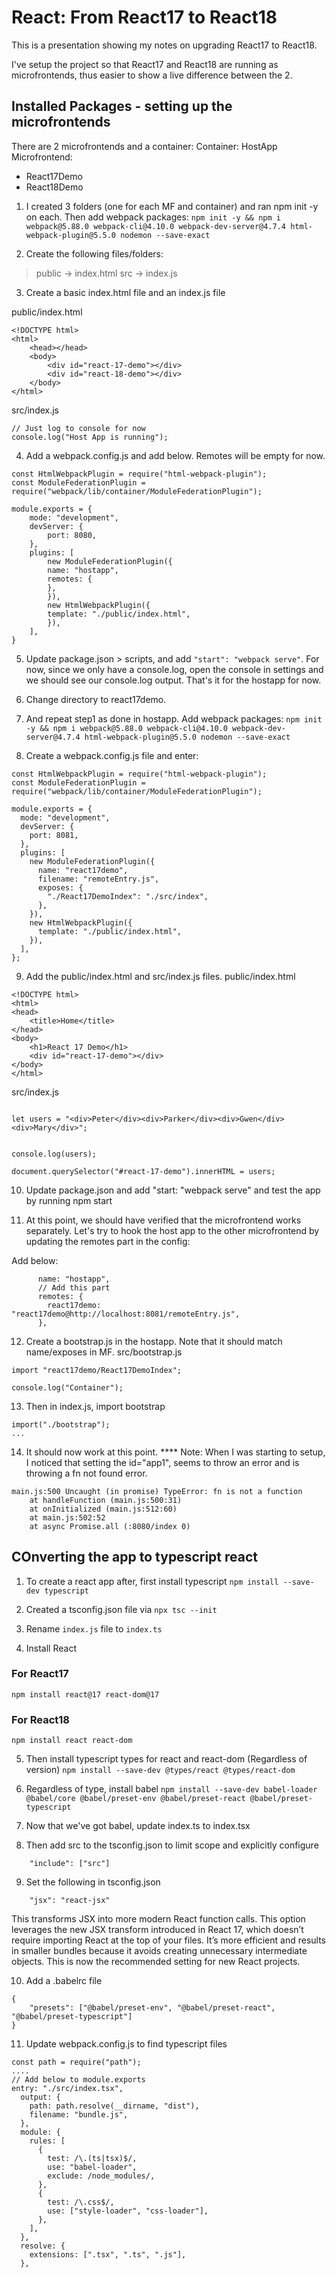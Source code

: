 # React: From React17 to React18

This is a presentation showing my notes on upgrading React17 to React18.

I've setup the project so that React17 and React18 are running as microfrontends, thus
easier to show a live difference between the 2.


## Installed Packages - setting up the microfrontends
There are 2 microfrontends and a container:
Container: HostApp
Microfrontend: 
- React17Demo
- React18Demo

1. I created 3 folders (one for each MF and container) and ran npm init -y on each.
Then add webpack packages:
`npm init -y && npm i webpack@5.88.0 webpack-cli@4.10.0 webpack-dev-server@4.7.4 html-webpack-plugin@5.5.0 nodemon --save-exact`

2. Create the following files/folders:
> public -> index.html
> src -> index.js

3. Create a basic index.html file and an index.js file

public/index.html
```
<!DOCTYPE html>
<html>
    <head></head>
    <body>
        <div id="react-17-demo"></div>
        <div id="react-18-demo"></div>
    </body>
</html>
```
src/index.js
```
// Just log to console for now
console.log("Host App is running");
```

4. Add a webpack.config.js and add below. Remotes will be empty for now.
```
const HtmlWebpackPlugin = require("html-webpack-plugin");
const ModuleFederationPlugin = require("webpack/lib/container/ModuleFederationPlugin");

module.exports = {
    mode: "development",
    devServer: {
        port: 8080,
    },
    plugins: [
        new ModuleFederationPlugin({
        name: "hostapp",
        remotes: {
        },
        }),
        new HtmlWebpackPlugin({
        template: "./public/index.html",
        }),
    ],
}
```

5. Update package.json > scripts, and add `"start": "webpack serve"`. For now, since we only have a console.log, open the console in settings and we should see our console.log output. That's it for the hostapp for now.

6. Change directory to react17demo.

7. And repeat step1 as done in hostapp. Add webpack packages:
`npm init -y && npm i webpack@5.88.0 webpack-cli@4.10.0 webpack-dev-server@4.7.4 html-webpack-plugin@5.5.0 nodemon --save-exact`

8. Create a webpack.config.js file and enter:
```
const HtmlWebpackPlugin = require("html-webpack-plugin");
const ModuleFederationPlugin = require("webpack/lib/container/ModuleFederationPlugin");

module.exports = {
  mode: "development",
  devServer: {
    port: 8081,
  },
  plugins: [
    new ModuleFederationPlugin({
      name: "react17demo",
      filename: "remoteEntry.js",
      exposes: {
        "./React17DemoIndex": "./src/index",
      },
    }),
    new HtmlWebpackPlugin({
      template: "./public/index.html",
    }),
  ],
};
```

9. Add the public/index.html and src/index.js files. 
public/index.html
```
<!DOCTYPE html>
<html>
<head>
    <title>Home</title>
</head>
<body>
    <h1>React 17 Demo</h1>
    <div id="react-17-demo"></div>
</body>
</html>
```
src/index.js
```

let users = "<div>Peter</div><div>Parker</div><div>Gwen</div><div>Mary</div>";


console.log(users);

document.querySelector("#react-17-demo").innerHTML = users;
```

10. Update package.json and add "start: "webpack serve" and test the app by running npm start

11. At this point, we should have verified that the microfrontend works separately. Let's try
to hook the host app to the other microfrontend by updating the remotes part in the config:

Add below:
```
      name: "hostapp",
      // Add this part
      remotes: {
        react17demo: "react17demo@http://localhost:8081/remoteEntry.js",
      },
```

12. Create a bootstrap.js in the hostapp. Note that it should match name/exposes in MF.
src/bootstrap.js
```
import "react17demo/React17DemoIndex";

console.log("Container");

```
13. Then in index.js, import bootstrap
```
import("./bootstrap");
...
```

14. It should now work at this point. 
**** Note: When I was starting to setup, I noticed that setting the id="app1", seems to throw an error and is throwing a fn not found error.

```
main.js:500 Uncaught (in promise) TypeError: fn is not a function
    at handleFunction (main.js:500:31)
    at onInitialized (main.js:512:60)
    at main.js:502:52
    at async Promise.all (:8080/index 0)
```

## COnverting the app to typescript react

1. To create a react app after, first install typescript
`npm install --save-dev typescript`

2. Created a tsconfig.json file via `npx tsc --init`

3. Rename `index.js` file to `index.ts`

4. Install React
### For React17
`npm install react@17 react-dom@17`

### For React18
`npm install react react-dom`

5. Then install typescript types for react and react-dom (Regardless of version)
`npm install --save-dev @types/react @types/react-dom`


6. Regardless of type, install babel
`npm install --save-dev babel-loader @babel/core @babel/preset-env @babel/preset-react @babel/preset-typescript`


7. Now that we've got babel, update index.ts to index.tsx

8. Then add src to the tsconfig.json to limit scope and explicitly configure
```
    "include": ["src"]
```

9. Set the following in tsconfig.json 
```
    "jsx": "react-jsx"
```
This transforms JSX into more modern React function calls. 
This option leverages the new JSX transform introduced in React 17, which doesn’t require importing React at the top of your files.
It’s more efficient and results in smaller bundles because it avoids creating unnecessary intermediate objects.
This is now the recommended setting for new React projects.


10. Add a .babelrc file
```
{
    "presets": ["@babel/preset-env", "@babel/preset-react", "@babel/preset-typescript"]
}
```

11. Update webpack.config.js to find typescript files
```
const path = require("path");
....
// Add below to module.exports
entry: "./src/index.tsx",
  output: {
    path: path.resolve(__dirname, "dist"),
    filename: "bundle.js",
  },
  module: {
    rules: [
      {
        test: /\.(ts|tsx)$/,
        use: "babel-loader",
        exclude: /node_modules/,
      },
      {
        test: /\.css$/,
        use: ["style-loader", "css-loader"],
      },
    ],
  },
  resolve: {
    extensions: [".tsx", ".ts", ".js"],
  },
```